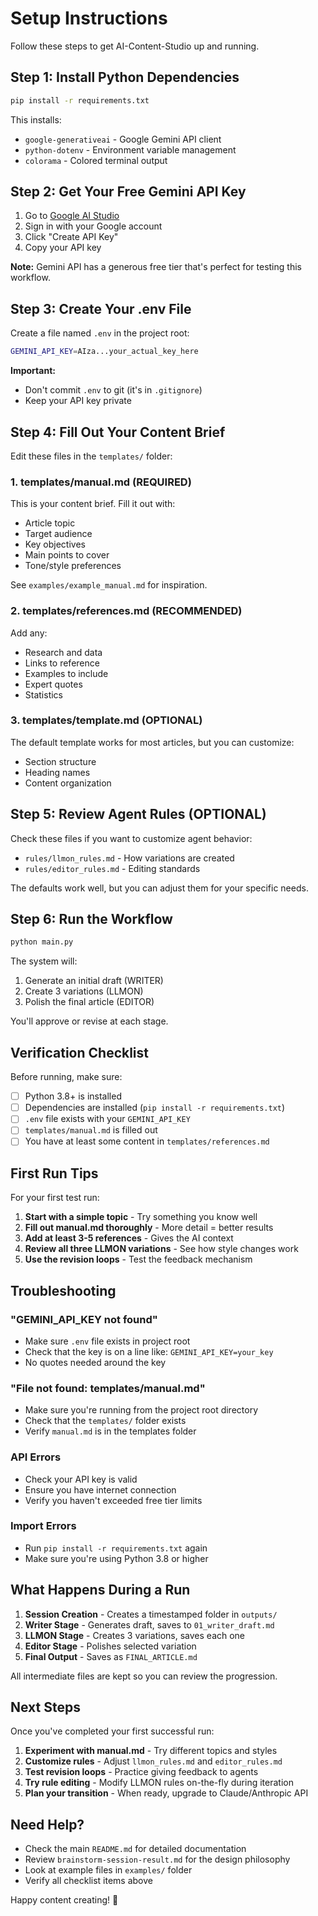 # Setup Instructions

Follow these steps to get AI-Content-Studio up and running.

## Step 1: Install Python Dependencies

```bash
pip install -r requirements.txt
```

This installs:
- `google-generativeai` - Google Gemini API client
- `python-dotenv` - Environment variable management
- `colorama` - Colored terminal output

## Step 2: Get Your Free Gemini API Key

1. Go to [Google AI Studio](https://makersuite.google.com/app/apikey)
2. Sign in with your Google account
3. Click "Create API Key"
4. Copy your API key

**Note:** Gemini API has a generous free tier that's perfect for testing this workflow.

## Step 3: Create Your .env File

Create a file named `.env` in the project root:

```bash
GEMINI_API_KEY=AIza...your_actual_key_here
```

**Important:** 
- Don't commit `.env` to git (it's in `.gitignore`)
- Keep your API key private

## Step 4: Fill Out Your Content Brief

Edit these files in the `templates/` folder:

### 1. templates/manual.md (REQUIRED)
This is your content brief. Fill it out with:
- Article topic
- Target audience
- Key objectives
- Main points to cover
- Tone/style preferences

See `examples/example_manual.md` for inspiration.

### 2. templates/references.md (RECOMMENDED)
Add any:
- Research and data
- Links to reference
- Examples to include
- Expert quotes
- Statistics

### 3. templates/template.md (OPTIONAL)
The default template works for most articles, but you can customize:
- Section structure
- Heading names
- Content organization

## Step 5: Review Agent Rules (OPTIONAL)

Check these files if you want to customize agent behavior:

- `rules/llmon_rules.md` - How variations are created
- `rules/editor_rules.md` - Editing standards

The defaults work well, but you can adjust them for your specific needs.

## Step 6: Run the Workflow

```bash
python main.py
```

The system will:
1. Generate an initial draft (WRITER)
2. Create 3 variations (LLMON)
3. Polish the final article (EDITOR)

You'll approve or revise at each stage.

## Verification Checklist

Before running, make sure:
- [ ] Python 3.8+ is installed
- [ ] Dependencies are installed (`pip install -r requirements.txt`)
- [ ] `.env` file exists with your `GEMINI_API_KEY`
- [ ] `templates/manual.md` is filled out
- [ ] You have at least some content in `templates/references.md`

## First Run Tips

For your first test run:

1. **Start with a simple topic** - Try something you know well
2. **Fill out manual.md thoroughly** - More detail = better results
3. **Add at least 3-5 references** - Gives the AI context
4. **Review all three LLMON variations** - See how style changes work
5. **Use the revision loops** - Test the feedback mechanism

## Troubleshooting

### "GEMINI_API_KEY not found"
- Make sure `.env` file exists in project root
- Check that the key is on a line like: `GEMINI_API_KEY=your_key`
- No quotes needed around the key

### "File not found: templates/manual.md"
- Make sure you're running from the project root directory
- Check that the `templates/` folder exists
- Verify `manual.md` is in the templates folder

### API Errors
- Check your API key is valid
- Ensure you have internet connection
- Verify you haven't exceeded free tier limits

### Import Errors
- Run `pip install -r requirements.txt` again
- Make sure you're using Python 3.8 or higher

## What Happens During a Run

1. **Session Creation** - Creates a timestamped folder in `outputs/`
2. **Writer Stage** - Generates draft, saves to `01_writer_draft.md`
3. **LLMON Stage** - Creates 3 variations, saves each one
4. **Editor Stage** - Polishes selected variation
5. **Final Output** - Saves as `FINAL_ARTICLE.md`

All intermediate files are kept so you can review the progression.

## Next Steps

Once you've completed your first successful run:

1. **Experiment with manual.md** - Try different topics and styles
2. **Customize rules** - Adjust `llmon_rules.md` and `editor_rules.md`
3. **Test revision loops** - Practice giving feedback to agents
4. **Try rule editing** - Modify LLMON rules on-the-fly during iteration
5. **Plan your transition** - When ready, upgrade to Claude/Anthropic API

## Need Help?

- Check the main `README.md` for detailed documentation
- Review `brainstorm-session-result.md` for the design philosophy
- Look at example files in `examples/` folder
- Verify all checklist items above

Happy content creating! 🚀


